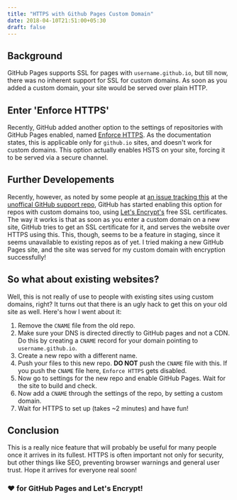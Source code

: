 ```yaml
---
title: "HTTPS with Github Pages Custom Domain"
date: 2018-04-10T21:51:00+05:30
draft: false
---
```


## Background
GitHub Pages supports SSL for pages with `username.github.io`, but till now, there was no inherent support for SSL for custom domains. As soon as you added a custom domain, your site would be served over plain HTTP.

## Enter 'Enforce HTTPS'
Recently, GitHub added another option to the settings of repositories with GitHub Pages enabled, named [Enforce HTTPS](https://help.github.com/articles/securing-your-github-pages-site-with-https/). As the documentation states, this is applicable only for `github.io` sites, and doesn't work for custom domains. This option actually enables HSTS on your site, forcing it to be served via a secure channel.

## Further Developements
Recently, however, as noted by some people at [an issue tracking this](https://github.com/isaacs/github/issues/156) at the [unoffical GitHub support repo](https://github.com/isaacs/github), GitHub has started enabling this option for repos with custom domains too, using [Let's Encrypt's](https://letsencrypt.org/) free SSL certificates. The way it works is that as soon as you enter a custom domain on a new site, GitHub tries to get an SSL certificate for it, and serves the website over HTTPS using this. This, though, seems to be a feature in staging, since it seems unavailable to existing repos as of yet. I tried making a new GitHub Pages site, and the site was served for my custom domain with encryption successfully!

## So what about existing websites?
Well, this is not really of use to people with existing sites using custom domains, right? It turns out that there is an ugly hack to get this on your old site as well. Here's how I went about it:

1. Remove the `CNAME` file from the old repo.
2. Make sure your DNS is directed directly to GitHub pages and not a CDN. Do this by creating a `CNAME` record for your domain pointing to `username.github.io`.
3. Create a new repo with a different name.
4. Push your files to this new repo. **DO NOT** push the `CNAME` file with this. If you push the `CNAME` file here, `Enforce HTTPS` gets disabled.
5. Now go to settings for the new repo and enable GitHub Pages. Wait for the site to build and check.
6. Now add a `CNAME` through the settings of the repo, by setting a custom domain.
7. Wait for HTTPS to set up (takes ~2 minutes) and have fun!

## Conclusion
This is a really nice feature that will probably be useful for many people once it arrives in its fullest. HTTPS is often important not only for security, but other things like SEO, preventing browser warnings and general user trust. Hope it arrives for everyone real soon!

### ❤ for GitHub Pages and Let's Encrypt!

